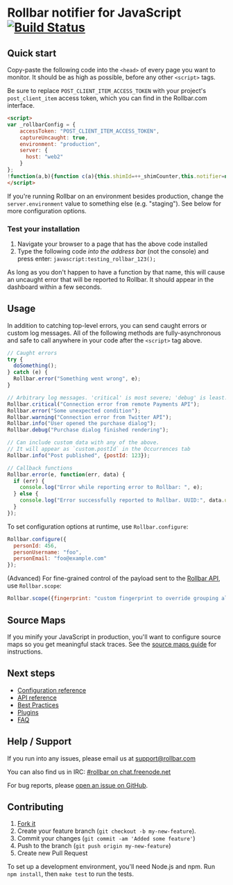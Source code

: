 # Rollbar notifier for JavaScript [![Build Status](https://api.travis-ci.org/rollbar/rollbar.js.png?branch=master)](https://travis-ci.org/rollbar/rollbar.js)

<!-- Sub:[TOC] -->

## Quick start

Copy-paste the following code into the ```<head>``` of every page you want to monitor. It should be as high as possible, before any other ```<script>``` tags.

<!-- RemoveNextIfProject -->
Be sure to replace ```POST_CLIENT_ITEM_ACCESS_TOKEN``` with your project's ```post_client_item``` access token, which you can find in the Rollbar.com interface.

<!-- EditableTextAreaStart -->
<!-- RemoveNext -->
```html
<script>
var _rollbarConfig = {
    accessToken: "POST_CLIENT_ITEM_ACCESS_TOKEN",
    captureUncaught: true,
    environment: "production",
    server: {
      host: "web2"
    }
};
!function(a,b){function c(a){this.shimId=++_shimCounter,this.notifier=null,this.parentShim=a}function d(b){var d=c;return function(){if(this.notifier)return this.notifier[b].apply(this.notifier,arguments);var c=this,e="scope"===b;e&&(c=new d(this));var f=Array.prototype.slice.call(arguments,0),g={shim:c,method:b,args:f,ts:new Date};return a.RollbarShimQueue.push(g),e?c:void 0}}_shimCounter=0,c.VERSION="1.0.0-beta1",c.init=function(a,b){if("object"==typeof a.Rollbar)return a.Rollbar;a.RollbarShimQueue=[],b=b||{};var d=new c;if(d.configure(b),b.captureUncaught){var e=a.onerror;a.onerror=function(){d.uncaughtError.apply(d,arguments),e&&e.apply(a,arguments)}}return a.Rollbar=d,d},c.prototype.loadFull=function(a,b,c,d){var e=function(){var a=b.createElement("script"),e=b.getElementsByTagName("script")[0];a.src=d,a.async=!c,a.onload=f,e.parentNode.insertBefore(a,e)},f=function(){if(void 0===a._rollbarPayloadQueue)for(var b,c,d,e,f=new Error("rollbar.js did not load");b=a.RollbarShimQueue.shift();)for(d=b.args,e=0;e<d.length;++e)if(c=d[e],"function"==typeof c){c(f);break}};c?e():a.addEventListener?a.addEventListener("load",e,!1):a.attachEvent("onload",e)};for(var e="log,debug,info,warning,error,critical,global,configure,scope,uncaughtError".split(","),f=0;f<e.length;++f)c.prototype[e[f]]=d(e[f]);var g="//d37gvrvc0wt4s1.cloudfront.net/js/v1.0/rollbar.min.js",h=c.init(a,_rollbarConfig);h.loadFull(a,b,!0,g)}(window,document);
</script>
```
<!-- RemovePrev -->
<!-- EditableTextAreaEnd -->

If you're running Rollbar on an environment besides production, change the ```server.environment``` value to something else (e.g. "staging"). See below for more configuration options.
  
### Test your installation

1. Navigate your browser to a page that has the above code installed
2. Type the following code *into the address bar* (not the console) and press enter: ```javascript:testing_rollbar_123();```

As long as you don't happen to have a function by that name, this will cause an uncaught error that will be reported to Rollbar. It should appear in the dashboard within a few seconds.

## Usage

In addition to catching top-level errors, you can send caught errors or custom log messages. All of the following methods are fully-asynchronous and safe to call anywhere in your code after the ```<script>``` tag above.

```js
// Caught errors
try {
  doSomething();
} catch (e) {
  Rollbar.error("Something went wrong", e);
}

// Arbitrary log messages. 'critical' is most severe; 'debug' is least.
Rollbar.critical("Connection error from remote Payments API");
Rollbar.error("Some unexpected condition");
Rollbar.warning("Connection error from Twitter API");
Rollbar.info("User opened the purchase dialog");
Rollbar.debug("Purchase dialog finished rendering");

// Can include custom data with any of the above.
// It will appear as `custom.postId` in the Occurrences tab
Rollbar.info("Post published", {postId: 123});

// Callback functions
Rollbar.error(e, function(err, data) {
  if (err) {
    console.log("Error while reporting error to Rollbar: ", e);
  } else {
    console.log("Error successfully reported to Rollbar. UUID:", data.uuid);
  }
});
```

To set configuration options at runtime, use `Rollbar.configure`:

```js
Rollbar.configure({
  personId: 456,
  personUsername: "foo",
  personEmail: "foo@example.com"
});
```

(Advanced) For fine-grained control of the payload sent to the [Rollbar API](https://rollbar.com/docs/api_items/), use `Rollbar.scope`:

```js
Rollbar.scope({fingerprint: "custom fingerprint to override grouping algorithm"}).error(err);
```

## Source Maps

If you minify your JavaScript in production, you'll want to configure source maps so you get meaningful stack traces. See the [source maps guide](https://rollbar.com/docs/guides_sourcemaps/) for instructions.

## Next steps

- [Configuration reference](https://rollbar.com/docs/notifier/rollbar.js/configuration)
- [API reference](https://rollbar.com/docs/notifier/rollbar.js/api)
- [Best Practices](https://rollbar.com/docs/notifier/rollbar.js/bestpractices)
- [Plugins](https://rollbar.com/docs/notifier/rollbar.js/plugins)
- [FAQ](https://rollbar.com/docs/notifier/rollbar.js/faq)

## Help / Support

If you run into any issues, please email us at [support@rollbar.com](mailto:support@rollbar.com)

You can also find us in IRC: [#rollbar on chat.freenode.net](irc://chat.freenode.net/rollbar)

For bug reports, please [open an issue on GitHub](https://github.com/rollbar/rollbar.js/issues/new).

## Contributing

1. [Fork it](https://github.com/rollbar/rollbar.js)
2. Create your feature branch (```git checkout -b my-new-feature```).
3. Commit your changes (```git commit -am 'Added some feature'```)
4. Push to the branch (```git push origin my-new-feature```)
5. Create new Pull Request

To set up a development environment, you'll need Node.js and npm. Run `npm install`, then `make test` to run the tests.

